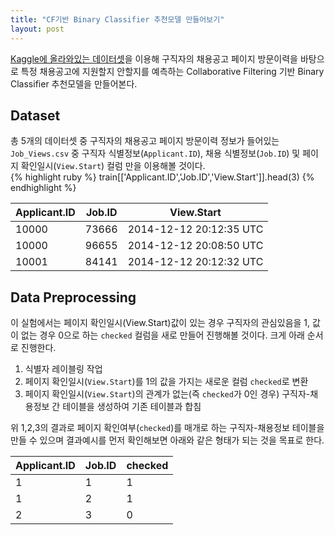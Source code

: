```yaml
---
title: "CF기반 Binary Classifier 추천모델 만들어보기"
layout: post
---
```


[Kaggle에 올라와있는 데이터셋](https://www.kaggle.com/kandij/job-recommendation-datasets)을 이용해 구직자의 채용공고 페이지 방문이력을 바탕으로 특정 채용공고에 지원할지 안할지를 예측하는 Collaborative Filtering 기반 Binary Classifier 추천모델을 만들어본다.

## Dataset
총 5개의 데이터셋 중 구직자의 채용공고 페이지 방문이력 정보가 들어있는 `Job_Views.csv` 중 구직자 식별정보(`Applicant.ID`), 채용 식별정보(`Job.ID`) 및 페이지 확인일시(`View.Start`) 컬럼 만을 이용해볼 것이다.  
{% highlight ruby %}
train[['Applicant.ID','Job.ID','View.Start']].head(3)
{% endhighlight %}

| Applicant.ID          | Job.ID          | View.Start         |
|------------------|------------------|-----------------|
| 10000     | 73666     | 2014-12-12 20:12:35 UTC     |
| 10000	      | 96655      | 	2014-12-12 20:08:50 UTC   |
| 10001		      | 84141      | 	2014-12-12 20:12:32 UTC   |

## Data Preprocessing
이 실험에서는 페이지 확인일시(View.Start)값이 있는 경우 구직자의 관심있음을 1, 값이 없는 경우 0으로 하는 `checked` 컬럼을 새로 만들어 진행해볼 것이다. 크게 아래 순서로 진행한다.

1. 식별자 레이블링 작업
2. 페이지 확인일시(`View.Start`)를 1의 값을 가지는 새로운 컬럼 `checked`로 변환
3. 페이지 확인일시(`View.Start`)의 관계가 없는(즉 `checked`가 0인 경우) 구직자-채용정보 간 테이블을 생성하여 기존 테이블과 합침

위 1,2,3의 결과로 페이지 확인여부(`checked`)를 매개로 하는 구직자-채용정보 테이블을 만들 수 있으며 결과예시를 먼저 확인해보면 아래와 같은 형태가 되는 것을 목표로 한다.

| Applicant.ID          | Job.ID          | checked         |
|------------------|------------------|-----------------|
| 1     | 1     | 1     |
| 1	      | 2      | 	1   |
| 2		      | 3      | 	0   |



<!-- 
{% highlight ruby %}
def print_hi(name)
  puts "Hi, #{name}"
end
print_hi('Tom')
#=> prints 'Hi, Tom' to STDOUT.
{% endhighlight %}
 -->